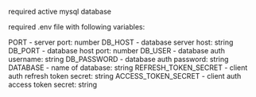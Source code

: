 required active mysql database

required .env file with following variables:

PORT - server port: number
DB_HOST - database server host: string
DB_PORT - database host port: number
DB_USER - database auth username: string
DB_PASSWORD - database auth password: string
DATABASE - name of database: string
REFRESH_TOKEN_SECRET - client auth refresh token secret: string
ACCESS_TOKEN_SECRET - client auth access token secret: string